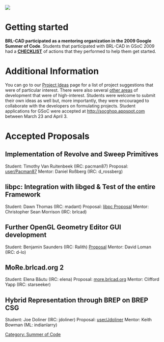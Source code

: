 ![](/wiki/img/brlcad_gsoc2009_flyer.png)

# Getting started

**BRL-CAD participated as a mentoring organization in the 2009 Google
Summer of Code**. Students that participated with BRL-CAD in GSoC 2009
had a **[CHECKLIST](../Summer_of_Code/Checklist.md)** of
actions that they performed to help them get started.

# Additional Information

You can go to our [Project Ideas](2009/Project_Ideas.md) page for a
list of project suggestions that were of particular interest. There
were also several [other areas](http://brlcad.org/~sean/ideas.html) of
development that were of high-interest. Students were welcome to
submit their own ideas as well but, more importantly, they were
encouraged to collaborate with the developers on formulating
projects. Student applications for GSoC were accepted at
<http://socghop.appspot.com> between March 23 and April 3.

# Accepted Proposals

## Implementation of Revolve and Sweep Primitives

Student: Timothy Van Ruitenbeek (IRC: pacman87)
Proposal: [user/Pacman87](/wiki/user/Pacman87)
Mentor: Daniel Roßberg (IRC: d_rossberg)

## libpc: Integration with libged & Test of the entire Framework

Student: Dawn Thomas (IRC: madant)
Proposal: [libpc Proposal](/wiki/user/Homovulgaris)
Mentor: Christopher Sean Morrison (IRC: brlcad)

## Further OpenGL Geometry Editor GUI development

Student: Benjamin Saunders (IRC: Ralith)
[Proposal](/wiki/user/Ralith)
Mentor: David Loman (IRC: d-lo)

## MoRe.brlcad.org 2

Student: Elena Băutu (IRC: elena)
Proposal: [more.brlcad.org](/wiki/user/EBautu)
Mentor: Clifford Yapp (IRC: starseeker)

## Hybrid Representation through BREP on BREP CSG

Student: Joe Doliner (IRC: jdoliner)
Proposal: [user/Jdoliner](/wiki/user/Jdoliner)
Mentor: Keith Bowman (ML: indianlarry)

[Category: Summer of Code](Category:_Summer_of_Code.md)
